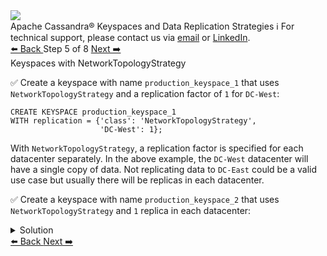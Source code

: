 <!-- TOP -->
<div class="top">
  <img src="https://datastax-academy.github.io/katapod-shared-assets/images/ds-academy-logo.svg" />
  <div class="scenario-title-section">
    <span class="scenario-title">Apache Cassandra® Keyspaces and Data Replication Strategies</span>
    <span class="scenario-subtitle">ℹ️ For technical support, please contact us via <a href="mailto:aleksandr.volochnev@datastax.com">email</a> or <a href="https://dtsx.io/aleks">LinkedIn</a>.</span> 
  </div>
</div>

<!-- NAVIGATION -->
<div id="navigation-top" class="navigation-top">
 <a href='command:katapod.loadPage?[{"step":"step4"}]'
   class="btn btn-dark navigation-top-left">⬅️ Back
 </a>
<span class="step-count"> Step 5 of 8</span>
 <a href='command:katapod.loadPage?[{"step":"step6"}]'
    class="btn btn-dark navigation-top-right">Next ➡️
  </a>
</div>

<!-- CONTENT -->

<div class="step-title">Keyspaces with NetworkTopologyStrategy</div>

✅ Create a keyspace with name `production_keyspace_1` that uses `NetworkTopologyStrategy` and a replication factor of `1` for `DC-West`:

```
CREATE KEYSPACE production_keyspace_1
WITH replication = {'class': 'NetworkTopologyStrategy', 
                    'DC-West': 1};
```

With `NetworkTopologyStrategy`, a replication factor is specified for each datacenter separately. 
In the above example, the `DC-West` datacenter will have a single copy of data. 
Not replicating data to `DC-East` could be a valid use case but usually there will be replicas in each datacenter. 

✅ Create a keyspace with name `production_keyspace_2` that uses `NetworkTopologyStrategy` 
and `1` replica in each datacenter:

<details>
  <summary>Solution</summary>

```
CREATE KEYSPACE production_keyspace_2
WITH replication = {'class': 'NetworkTopologyStrategy', 
                    'DC-West': 1,
                    'DC-East': 1};
```

</details>

<!-- NAVIGATION -->
<div id="navigation-bottom" class="navigation-bottom">
 <a href='command:katapod.loadPage?[{"step":"step4"}]'
   class="btn btn-dark navigation-bottom-left">⬅️ Back
 </a>
 <a href='command:katapod.loadPage?[{"step":"step6"}]'
    class="btn btn-dark navigation-bottom-right">Next ➡️
  </a>
</div>

